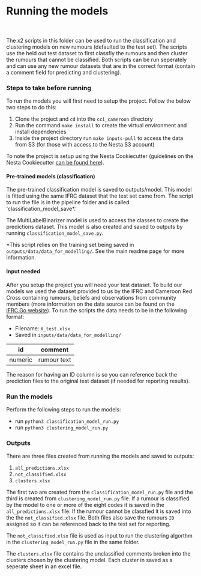 # Running the models

<br>
<br>
The x2 scripts in this folder can be used to run the classification and clustering models on new rumours (defaulted to the test set). The scripts use the held out test dataset to first classfiy the rumours and then cluster the rumours that cannot be classified. Both scripts can be run seperately and can use any new rumour datasets that are in the correct format (contain a comment field for predicting and clustering).

### Steps to take before running

To run the models you will first need to setup the project. Follow the below two steps to do this:

1. Clone the project and `cd` into the `cci_cameroon` directory
2. Run the command `make install` to create the virtual environment and install dependencies
3. Inside the project directory run `make inputs-pull` to access the data from S3 (for those with access to the Nesta S3 account)

To note the project is setup using the Nesta Cookiecutter (guidelines on the Nesta Cookiecutter [can be found here](https://nestauk.github.io/ds-cookiecutter/structure/)).

#### Pre-trained models (classification)

The pre-trained classification model is saved to outputs/model. This model is fitted using the same IFRC dataset that the test set came from. The script to run the file is in the pipeline folder and is called 'classification_model_save\*.'

The MultiLabelBinarizer model is used to access the classes to create the predictions dataset. This model is also created and saved to outputs by running `classification_model_save.py`.

\*This script relies on the training set being saved in `outputs/data/data_for_modelling/`. See the main readme page for more information.

#### Input needed

After you setup the project you will need your test dataset. To build our models we used the dataset provided to us by the IFRC and Cameroon Red Cross containing rumours, beliefs and observations from community members (more information on the data source can be found on the [IFRC.Go website](https://go.ifrc.org/emergencies/4583#community-data)). To run the scripts the data needs to be in the following format:

- Filename: `X_test.xlsx`
- Saved in `inputs/data/data_for_modelling/`

| id      | comment     |
| ------- | ----------- |
| numeric | rumour text |

The reason for having an ID column is so you can reference back the prediction files to the original test dataset (if needed for reporting results).

### Run the models

Perform the following steps to run the models:

- run `python3 classification_model_run.py`
- run `python3 clustering_model_run.py`

### Outputs

There are three files created from running the models and saved to outputs:

1. `all_predictions.xlsx`
2. `not_classified.xlsx`
3. `clusters.xlsx`

The first two are created from the `classification_model_run.py` file and the third is created from `clustering_model_run.py` file. If a rumour is classified by the model to one or more of the eight codes it is saved in the `all_predictions.xlsx` file. If the rumour cannot be classfied it is saved into the the `not_classified.xlsx` file. Both files also save the rumours `ID` assigned so it can be referenced back to the test set for reporting.

The `not_classified.xlsx` file is used as input to run the clustering algorthm in the `clustering_model_run.py` file in the same folder.

The `clusters.xlsx` file contains the unclassified comments broken into the clusters chosen by the clustering model. Each cluster in saved as a seperate sheet in an excel file.
